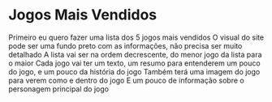 # Jogos Mais Vendidos
Primeiro eu quero fazer uma lista dos 5 jogos mais vendidos
O visual do site pode ser uma fundo preto com as informações, não precisa ser muito detalhado
A lista vai ser na ordem decrescente, do menor jogo da lista para o maior
Cada jogo vai ter um texto, um resumo para entenderem um pouco do jogo, e um pouco da história do jogo
Também terá uma imagem do jogo para verem como e dentro do jogo
E um pouco de informação sobre o personagem principal do jogo
